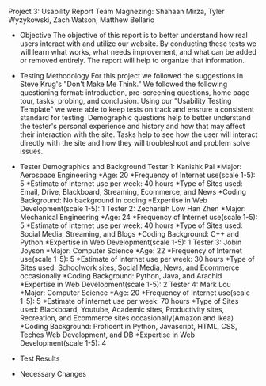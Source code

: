 Project 3: Usability Report
Team Magnezing: Shahaan Mirza, Tyler Wyzykowski, Zach Watson, Matthew Bellario

* Objective
    The objective of this report is to better understand how real users interact with and utilize our website. By conducting these tests we will learn what works, what needs improvement, and what can be added or removed entirely. The report will help to organize that information.

* Testing Methodology
    For this project we followed the suggestions in Steve Krug's "Don't Make Me Think." We followed the following questioning format: introduction, pre-screening questions, home page tour, tasks, probing, and conclusion. Using our "Usability Testing Template" we were able to keep tests on track and ensrure a consistent standard for testing.
    Demographic questions help to better understand the tester's personal experience and history and how that may affect their interaction with the site. Tasks help to see how the user will interact directly with the site and how they will troubleshoot and problem solve issues.

* Tester Demographics and Background
    Tester 1: Kanishk Pal
    *Major: Aerospace Engineering
    *Age: 20
    *Frequency of Internet use(scale 1-5): 5
    *Estimate of internet use per week: 40 hours
    *Type of Sites used: Email, Drive, Blackboard, Streaming, Ecommerce, and News
    *Coding Background: No background in coding
    *Expertise in Web Development(scale 1-5): 1
    Tester 2: Zechariah Low Han Zhen
    *Major: Mechanical Engineering
    *Age: 24
    *Frequency of Internet use(scale 1-5): 5
    *Estimate of internet use per week: 40 hours
    *Type of Sites used: Social Media, Streaming, and Blogs
    *Coding Background: C++ and Python
    *Expertise in Web Development(scale 1-5): 1
    Tester 3: Jobin Joyson
    *Major: Computer Science
    *Age: 22
    *Frequency of Internet use(scale 1-5): 5
    *Estimate of internet use per week: 30 hours
    *Type of Sites used: Schoolwork sites, Social Media, News, and Ecommerce occasionally
    *Coding Background: Python, Java, and Arachid
    *Expertise in Web Development(scale 1-5): 2
    Tester 4: Mark Lou
    *Major: Computer Science
    *Age: 20
    *Frequency of Internet use(scale 1-5): 5
    *Estimate of internet use per week: 70 hours
    *Type of Sites used: Blackboard, Youtube, Academic sites, Productivity sites, Recreation, and Ecommerce sites occasionally(Amazon and Ikea)
    *Coding Background: Proficent in Python, Javascript, HTML, CSS, Teches Web Development, and DB
    *Expertise in Web Development(scale 1-5): 4

* Test Results

* Necessary Changes
